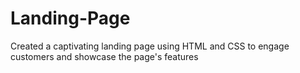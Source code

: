 # Landing-Page

Created a captivating landing page using HTML and CSS to engage customers and showcase the page's features
